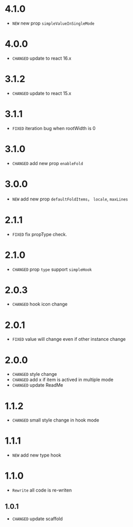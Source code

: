 # 4.1.0

* `NEW` new prop `simpleValueInSingleMode`

# 4.0.0

* `CHANGED` update to react 16.x

# 3.1.2

* `CHANGED` update to react 15.x

# 3.1.1

* `FIXED` iteration bug when rootWidth is 0

# 3.1.0

* `CHANGED` add new prop `enableFold`

# 3.0.0

* `NEW` add new prop `defaultFoldItems`， `locale`, `maxLines`

# 2.1.1

* `FIXED` fix propType check.

# 2.1.0

* `CHANGED` prop `type` support `simpleHook`

# 2.0.3

* `CHANGED` hook icon change

# 2.0.1

* `FIXED` value will change even if other instance change

# 2.0.0

* `CHANGED` style change
* `CHANGED` add x if item is actived in multiple mode
* `CHANGED` update ReadMe

# 1.1.2

* `CHANGED` small style change in hook mode 

# 1.1.1

* `NEW` add new type hook

# 1.1.0

* `Rewrite` all code is re-writen

## 1.0.1

* `CHANGED` update scaffold